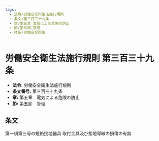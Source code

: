 ```yaml
---
tags:
  - 法令/労働安全衛生法施行規則
  - 条文/第三百三十九条
  - 章/第五章_電気による危険の防止
  - 節/第五節_管理
  - 体系/労働安全衛生
---
```

# 労働安全衛生法施行規則 第三百三十九条

- **法令:** 労働安全衛生法施行規則
- **条文番号:** 第三百三十九条
- **章:** 第五章　電気による危険の防止
- **節:** 第五節　管理

## 条文
第一項第三号の短絡接地器具	取付金具及び接地導線の損傷の有無

